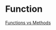 # Function

[Functions vs Methods](http://jim-mcbeath.blogspot.com/2009/05/scala-functions-vs-methods.html)
